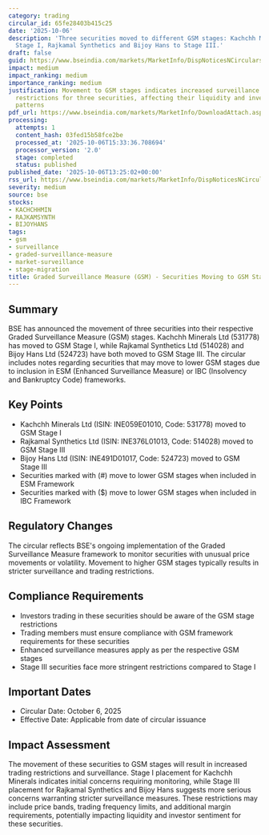 ```yaml
---
category: trading
circular_id: 65fe28403b415c25
date: '2025-10-06'
description: 'Three securities moved to different GSM stages: Kachchh Minerals to
  Stage I, Rajkamal Synthetics and Bijoy Hans to Stage III.'
draft: false
guid: https://www.bseindia.com/markets/MarketInfo/DispNoticesNCirculars.aspx?Noticeid={CBA954E4-3AA4-460C-8615-F15E26C38168}&noticeno=20251006-44&dt=10/06/2025&icount=44&totcount=64&flag=0
impact: medium
impact_ranking: medium
importance_ranking: medium
justification: Movement to GSM stages indicates increased surveillance and trading
  restrictions for three securities, affecting their liquidity and investor trading
  patterns
pdf_url: https://www.bseindia.com/markets/MarketInfo/DownloadAttach.aspx?id=20251006-44&attachedId=f6da1410-6d82-4c9a-8227-a8c4c949da16
processing:
  attempts: 1
  content_hash: 03fed15b58fce2be
  processed_at: '2025-10-06T15:33:36.708694'
  processor_version: '2.0'
  stage: completed
  status: published
published_date: '2025-10-06T13:25:02+00:00'
rss_url: https://www.bseindia.com/markets/MarketInfo/DispNoticesNCirculars.aspx?Noticeid={CBA954E4-3AA4-460C-8615-F15E26C38168}&noticeno=20251006-44&dt=10/06/2025&icount=44&totcount=64&flag=0
severity: medium
source: bse
stocks:
- KACHCHHMIN
- RAJKAMSYNTH
- BIJOYHANS
tags:
- gsm
- surveillance
- graded-surveillance-measure
- market-surveillance
- stage-migration
title: Graded Surveillance Measure (GSM) - Securities Moving to GSM Stages
---
```


## Summary

BSE has announced the movement of three securities into their respective Graded Surveillance Measure (GSM) stages. Kachchh Minerals Ltd (531778) has moved to GSM Stage I, while Rajkamal Synthetics Ltd (514028) and Bijoy Hans Ltd (524723) have both moved to GSM Stage III. The circular includes notes regarding securities that may move to lower GSM stages due to inclusion in ESM (Enhanced Surveillance Measure) or IBC (Insolvency and Bankruptcy Code) frameworks.

## Key Points

- Kachchh Minerals Ltd (ISIN: INE059E01010, Code: 531778) moved to GSM Stage I
- Rajkamal Synthetics Ltd (ISIN: INE376L01013, Code: 514028) moved to GSM Stage III
- Bijoy Hans Ltd (ISIN: INE491D01017, Code: 524723) moved to GSM Stage III
- Securities marked with (#) move to lower GSM stages when included in ESM Framework
- Securities marked with ($) move to lower GSM stages when included in IBC Framework

## Regulatory Changes

The circular reflects BSE's ongoing implementation of the Graded Surveillance Measure framework to monitor securities with unusual price movements or volatility. Movement to higher GSM stages typically results in stricter surveillance and trading restrictions.

## Compliance Requirements

- Investors trading in these securities should be aware of the GSM stage restrictions
- Trading members must ensure compliance with GSM framework requirements for these securities
- Enhanced surveillance measures apply as per the respective GSM stages
- Stage III securities face more stringent restrictions compared to Stage I

## Important Dates

- Circular Date: October 6, 2025
- Effective Date: Applicable from date of circular issuance

## Impact Assessment

The movement of these securities to GSM stages will result in increased trading restrictions and surveillance. Stage I placement for Kachchh Minerals indicates initial concerns requiring monitoring, while Stage III placement for Rajkamal Synthetics and Bijoy Hans suggests more serious concerns warranting stricter surveillance measures. These restrictions may include price bands, trading frequency limits, and additional margin requirements, potentially impacting liquidity and investor sentiment for these securities.